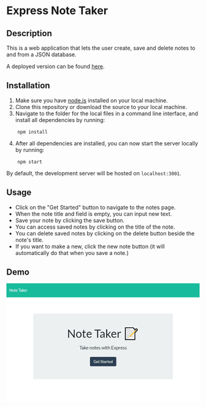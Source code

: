 # Express Note Taker

## Description

This is a web application that lets the user create, save and delete notes to and from a JSON database.

A deployed version can be found [here](https://guarded-falls-08078.herokuapp.com/).

## Installation

1. Make sure you have [node.js](https://nodejs.dev/) installed on your local machine.
2. Clone this repository or download the source to your local machine.
3. Navigate to the folder for the local files in a command line interface, and install all dependencies by running:
```
    npm install
```
4. After all dependencies are installed, you can now start the server locally by running:
```
    npm start
```
By default, the development server will be hosted on `localhost:3001`.

## Usage

* Click on the "Get Started" button to navigate to the notes page.
* When the note title and field is empty, you can input new text.
* Save your note by clicking the save button.
* You can access saved notes by clicking on the title of the note.
* You can delete saved notes by clicking on the delete button beside the note's title.
* If you want to make a new, click the new note button (it will automatically do that when you save a note.)

## Demo

<img src=./demo.gif>